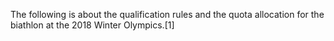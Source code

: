The following is about the qualification rules and the quota allocation for the biathlon at the 2018 Winter Olympics.[1]
